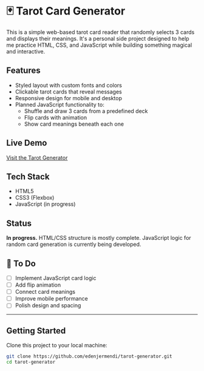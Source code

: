 # 🃏 Tarot Card Generator

This is a simple web-based tarot card reader that randomly selects 3 cards and displays their meanings. It's a personal side project designed to help me practice HTML, CSS, and JavaScript while building something magical and interactive.

## Features

- Styled layout with custom fonts and colors
- Clickable tarot cards that reveal messages
- Responsive design for mobile and desktop
- Planned JavaScript functionality to:
  - Shuffle and draw 3 cards from a predefined deck
  - Flip cards with animation
  - Show card meanings beneath each one

## Live Demo

[Visit the Tarot Generator](https://edenjermendi.github.io/tarot-generator) 

## Tech Stack

- HTML5
- CSS3 (Flexbox)
- JavaScript (in progress)

## Status

**In progress.** HTML/CSS structure is mostly complete. JavaScript logic for random card generation is currently being developed.

## 📌 To Do

- [ ] Implement JavaScript card logic
- [ ] Add flip animation
- [ ] Connect card meanings
- [ ] Improve mobile performance
- [ ] Polish design and spacing

---

## Getting Started

Clone this project to your local machine:

```bash
git clone https://github.com/edenjermendi/tarot-generator.git
cd tarot-generator
